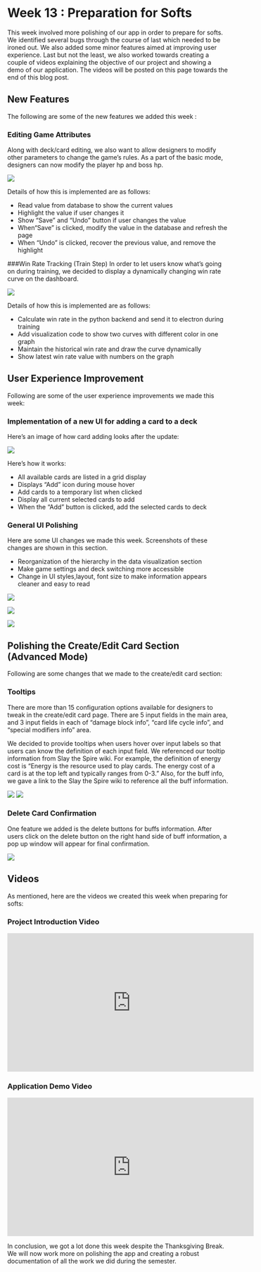 # Week 13 : Preparation for Softs

This week involved more polishing of our app in order to prepare for softs. We identified several bugs through the course of last which needed to be ironed out. We also added some minor features aimed at improving user experience. Last but not the least, we also worked towards creating a couple of videos explaining the objective of our project and showing a demo of our application. The videos will be posted on this page towards the end of this blog post.

## New Features
The following are some of the new features we added this week :

### Editing Game Attributes
Along with deck/card editing, we also want to allow designers to modify other parameters to change the game’s rules. As a part of the basic mode, designers can now modify the player hp and boss hp.

![](/images/week-13-s1.png)

Details of how this is implemented are as follows:

- Read value from database to show the current values
- Highlight the value if user changes it
- Show “Save” and “Undo” button if user changes the value
- When“Save” is clicked, modify the value in the database and refresh the page
- When “Undo” is clicked, recover the previous value, and remove the highlight

###Win Rate Tracking (Train Step)
In order to let users know what’s going on during training, we decided to display a dynamically changing win rate curve on the dashboard.

![](/images/week-13-s2-1200x466.png)

Details of how this is implemented are as follows:

- Calculate win rate in the python backend and send it to electron during training
- Add visualization code to show two curves with different color in one graph
- Maintain the historical win rate and draw the curve dynamically
- Show latest win rate value with numbers on the graph 

## User Experience Improvement
Following are some of the user experience improvements we made this week:

### Implementation of a new UI for adding a card to a deck
Here’s an image of how card adding looks after the update:

![](/images/week-13-s3.png)

Here’s how it works:

- All available cards are listed in a grid display
- Displays “Add” icon during mouse hover
- Add cards to a temporary list when clicked
- Display all current selected cards to add
- When the “Add” button is clicked, add the selected cards to deck

### General UI Polishing
Here are some UI changes we made this week. Screenshots of these changes are shown in this section.

- Reorganization of the hierarchy in the data visualization section
- Make game settings and deck switching more accessible
- Change in UI styles,layout, font size to make information appears cleaner and easy to read

![](/images/week-13-s4.png)

![](/images/week-13-s5.png)

![](/images/week-13-s6-1200x317.png)

## Polishing the Create/Edit Card Section (Advanced Mode)
Following are some changes that we made to the create/edit card section:

### Tooltips
There are more than 15 configuration options available for designers to tweak in the create/edit card page. There are 5 input fields in the main area, and 3 input fields in each of “damage block info”, “card life cycle info”, and “special modifiers info” area. 

We decided to provide tooltips when users hover over input labels so that users can know the definition of each input field. We referenced our tooltip information from Slay the Spire wiki. For example, the definition of energy cost is “Energy is the resource used to play cards. The energy cost of a card is at the top left and typically ranges from 0-3.” Also, for the buff info, we gave a link to the Slay the Spire wiki to reference all the buff information.

![](/images/week-13-d1.png)
![](/images/week-13-d2.png)

### Delete Card Confirmation
One feature we added is the delete buttons for buffs information. After users click on the delete button on the right hand side of buff information, a pop up window will appear for final confirmation.

![](/images/week-13-d4.png)

## Videos
As mentioned, here are the videos we created this week when preparing for softs:

### Project Introduction Video
<iframe width="560" height="315" src="https://www.youtube.com/embed/OTCPnB73upE" frameborder="0" allow="accelerometer; autoplay; clipboard-write; encrypted-media; gyroscope; picture-in-picture" allowfullscreen></iframe>

### Application Demo Video
<iframe width="560" height="315" src="https://www.youtube.com/embed/_B6vOUsNzXU" frameborder="0" allow="accelerometer; autoplay; clipboard-write; encrypted-media; gyroscope; picture-in-picture" allowfullscreen></iframe>

In conclusion, we got a lot done this week despite the Thanksgiving Break. We will now work more on polishing the app and creating a robust documentation of all the work we did during the semester.

